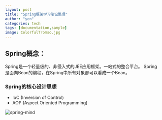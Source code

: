 ```yaml
---
layout: post
title: "Spring框架学习笔记整理"
author: "yen"
categories: tech
tags: [documentation,sample]
image: ColorfulTromso.jpg
---
```

## Spring概念：  
 Spring是一个轻量级的、非侵入式的JEE应用框架。一站式的整合平台。
 Spring是面向Bean的编程，在Spring中所有对象都可以看成一个Bean。

### Spring的核心设计思想
- IoC (Inversion of Control)
- AOP (Aspect  Oriented Programming)  

![spring-mind](http://p6ch8daxu.bkt.clouddn.com/18-3-29/48973103.jpg)
